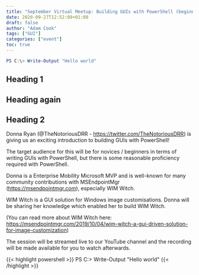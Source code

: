 ```yaml
---
title: "September Virtual Meetup: Building GUIs with PowerShell (beginner level)"
date: 2020-09-27T12:52:09+01:00
draft: false
author: "Adam Cook"
tags: ["GUI"]
categories: ["event"]
toc: true
---
```


```powershell
PS C:\> Write-Output "Hello world"
```

## Heading 1

## Heading again

## Heading 2

Donna Ryan (@TheNotoriousDRR - https://twitter.com/TheNotoriousDRR) is giving us an exciting introduction to building GUIs with PowerShell!

The target audience for this will be for novices / beginners in terms of writing GUIs with PowerShell, but there is some reasonable proficiency required with PowerShell.

Donna is a Enterprise Mobility Microsoft MVP and is well-known for many community contributions with MSEndpointMgr (https://msendpointmgr.com), especially WIM Witch.

WIM Witch is a GUI solution for Windows image customisations. Donna will be sharing her knowledge which enabled her to build WIM Witch.

(You can read more about WIM Witch here: https://msendpointmgr.com/2019/10/04/wim-witch-a-gui-driven-solution-for-image-customization)

The session will be streamed live to our YouTube channel and the recording will be made available for you to watch afterwards.

{{< highlight powershell >}}
PS C:\> Write-Output "Hello world"
{{< /highlight >}}
